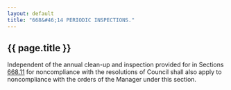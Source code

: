 ```yaml
---
layout: default 
title: "668&#46;14 PERIODIC INSPECTIONS."
---
```


{{ page.title }}
----------------

Independent of the annual clean-up and inspection provided for in
Sections [668.11](374a68b5.html) for noncompliance with the resolutions
of Council shall also apply to noncompliance with the orders of the
Manager under this section.
